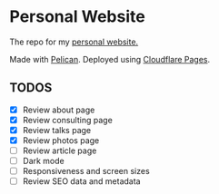 # Personal Website

The repo for my [personal website.](https://duarteocarmo.com)

Made with [Pelican](https://github.com/getpelican/pelican). Deployed using [Cloudflare Pages](https://pages.cloudflare.com/). 



## TODOS

- [x] Review about page
- [x] Review consulting page
- [x] Review talks page
- [x] Review photos page
- [ ] Review article page
- [ ] Dark mode
- [ ] Responsiveness and screen sizes
- [ ] Review SEO data and metadata
